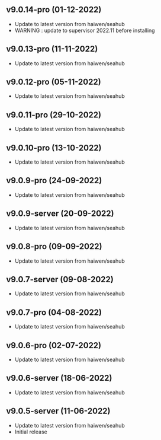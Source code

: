 
## v9.0.14-pro (01-12-2022)
- Update to latest version from haiwen/seahub
- WARNING : update to supervisor 2022.11 before installing

## v9.0.13-pro (11-11-2022)
- Update to latest version from haiwen/seahub

## v9.0.12-pro (05-11-2022)
- Update to latest version from haiwen/seahub

## v9.0.11-pro (29-10-2022)
- Update to latest version from haiwen/seahub

## v9.0.10-pro (13-10-2022)
- Update to latest version from haiwen/seahub

## v9.0.9-pro (24-09-2022)
- Update to latest version from haiwen/seahub

## v9.0.9-server (20-09-2022)
- Update to latest version from haiwen/seahub

## v9.0.8-pro (09-09-2022)
- Update to latest version from haiwen/seahub

## v9.0.7-server (09-08-2022)
- Update to latest version from haiwen/seahub

## v9.0.7-pro (04-08-2022)
- Update to latest version from haiwen/seahub

## v9.0.6-pro (02-07-2022)
- Update to latest version from haiwen/seahub

## v9.0.6-server (18-06-2022)
- Update to latest version from haiwen/seahub

## v9.0.5-server (11-06-2022)
- Update to latest version from haiwen/seahub
- Initial release
